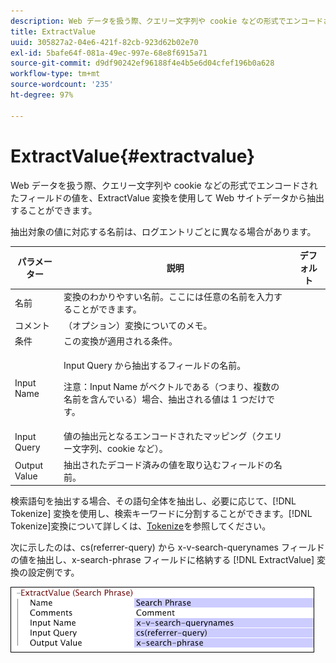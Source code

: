 ```yaml
---
description: Web データを扱う際、クエリー文字列や cookie などの形式でエンコードされたフィールドの値を、ExtractValue 変換を使用して Web サイトデータから抽出することができます。
title: ExtractValue
uuid: 305827a2-04e6-421f-82cb-923d62b02e70
exl-id: 5bafe64f-081a-49ec-997e-68e8f6915a71
source-git-commit: d9df90242ef96188f4e4b5e6d04cfef196b0a628
workflow-type: tm+mt
source-wordcount: '235'
ht-degree: 97%

---
```


# ExtractValue{#extractvalue}

Web データを扱う際、クエリー文字列や cookie などの形式でエンコードされたフィールドの値を、ExtractValue 変換を使用して Web サイトデータから抽出することができます。

抽出対象の値に対応する名前は、ログエントリごとに異なる場合があります。

<table id="table_D16A39BE035043628A4D6F7452952304"> 
 <thead> 
  <tr> 
   <th colname="col1" class="entry"> パラメーター </th> 
   <th colname="col2" class="entry"> 説明 </th> 
   <th colname="col3" class="entry"> デフォルト </th> 
  </tr> 
 </thead>
 <tbody> 
  <tr> 
   <td colname="col1"> 名前 </td> 
   <td colname="col2"> 変換のわかりやすい名前。ここには任意の名前を入力することができます。 </td> 
   <td colname="col3"></td> 
  </tr> 
  <tr> 
   <td colname="col1"> コメント </td> 
   <td colname="col2"> （オプション）変換についてのメモ。 </td> 
   <td colname="col3"></td> 
  </tr> 
  <tr> 
   <td colname="col1"> 条件 </td> 
   <td colname="col2"> この変換が適用される条件。 </td> 
   <td colname="col3"></td> 
  </tr> 
  <tr> 
   <td colname="col1"> Input Name </td> 
   <td colname="col2"> <p>Input Query から抽出するフィールドの名前。 </p> <p> <p>注意：Input Name がベクトルである（つまり、複数の名前を含んでいる）場合、抽出される値は 1 つだけです。 </p> </p> </td> 
   <td colname="col3"></td> 
  </tr> 
  <tr> 
   <td colname="col1"> Input Query </td> 
   <td colname="col2"> 値の抽出元となるエンコードされたマッピング（クエリー文字列、cookie など）。 </td> 
   <td colname="col3"></td> 
  </tr> 
  <tr> 
   <td colname="col1"> Output Value </td> 
   <td colname="col2"> 抽出されたデコード済みの値を取り込むフィールドの名前。 </td> 
   <td colname="col3"></td> 
  </tr> 
 </tbody> 
</table>

検索語句を抽出する場合、その語句全体を抽出し、必要に応じて、[!DNL Tokenize] 変換を使用し、検索キーワードに分割することができます。[!DNL Tokenize]変換について詳しくは、[Tokenize](../../../../../home/c-dataset-const-proc/c-data-trans/c-transf-types/c-standard-transf/c-tokenize.md#concept-f460aa5df3a7476e971af29cf5d9b32c)を参照してください。

次に示したのは、cs(referrer-query) から x-v-search-querynames フィールドの値を抽出し、x-search-phrase フィールドに格納する [!DNL ExtractValue] 変換の設定例です。

![](assets/cfg_TransformationType_ExtractValue.png)
